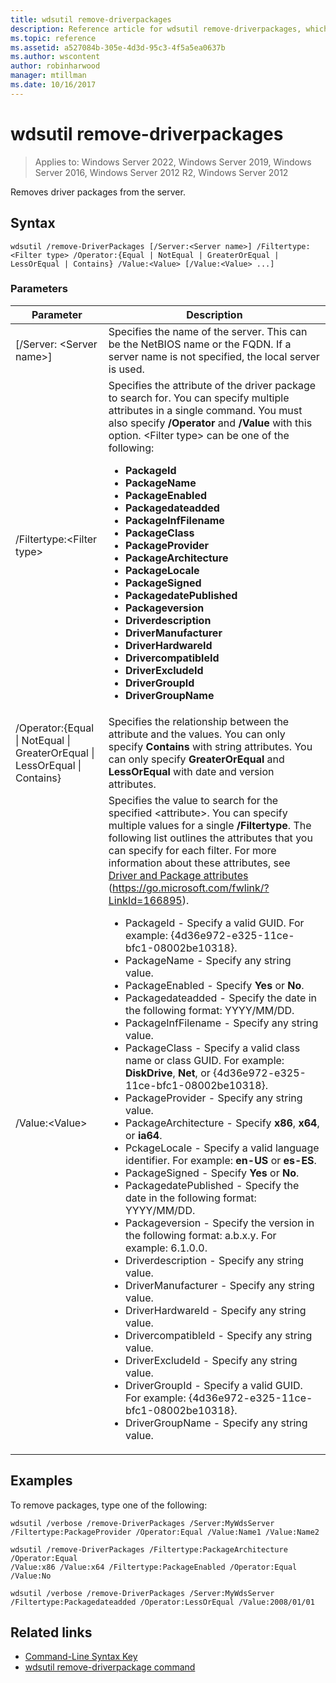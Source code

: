 ```yaml
---
title: wdsutil remove-driverpackages
description: Reference article for wdsutil remove-driverpackages, which removes driver packages from the server.
ms.topic: reference
ms.assetid: a527084b-305e-4d3d-95c3-4f5a5ea0637b
ms.author: wscontent
author: robinharwood
manager: mtillman
ms.date: 10/16/2017
---
```


# wdsutil remove-driverpackages

>Applies to: Windows Server 2022, Windows Server 2019, Windows Server 2016, Windows Server 2012 R2, Windows Server 2012

Removes driver packages from the server.

## Syntax
```
wdsutil /remove-DriverPackages [/Server:<Server name>] /Filtertype:<Filter type> /Operator:{Equal | NotEqual | GreaterOrEqual | LessOrEqual | Contains} /Value:<Value> [/Value:<Value> ...]
```
### Parameters

|                                         Parameter                                          |                                                                                                                                                                                                                                                                                                                                                                                                                                                                                                                                                                                                                                                                                                                                                                                                                                                                                                          Description                                                                                                                                                                                                                                                                                                                                                                                                                                                                                                                                                                                                                                                                                                                                                                                                                                                                                                          |
|--------------------------------------------------------------------------------------------|-------------------------------------------------------------------------------------------------------------------------------------------------------------------------------------------------------------------------------------------------------------------------------------------------------------------------------------------------------------------------------------------------------------------------------------------------------------------------------------------------------------------------------------------------------------------------------------------------------------------------------------------------------------------------------------------------------------------------------------------------------------------------------------------------------------------------------------------------------------------------------------------------------------------------------------------------------------------------------------------------------------------------------------------------------------------------------------------------------------------------------------------------------------------------------------------------------------------------------------------------------------------------------------------------------------------------------------------------------------------------------------------------------------------------------------------------------------------------------------------------------------------------------------------------------------------------------------------------------------------------------------------------------------------------------------------------------------------------------------------------------------------------------------------------------------------------------|
|                                  [/Server: \<Server name\>]                                  |                                                                                                                                                                                                                                                                                                                                                                                                                                                                                                                                                                                                                                                                                                                                                                                                                                           Specifies the name of the server. This can be the NetBIOS name or the FQDN. If a server name is not specified, the local server is used.                                                                                                                                                                                                                                                                                                                                                                                                                                                                                                                                                                                                                                                                                                                                                                                                                                            |
|                                 /Filtertype:\<Filter type\>                                  |                                                                                                                                                                                                                                                                                                                                                                                                                                                                                Specifies the attribute of the driver package to search for. You can specify multiple attributes in a single command. You must also specify **/Operator** and **/Value** with this option. \<Filter type\> can be one of the following:<ul><li>**PackageId**</li><li>**PackageName**</li><li>**PackageEnabled**</li><li>**Packagedateadded**</li><li>**PackageInfFilename**</li><li>**PackageClass**</li><li>**PackageProvider**</li><li>**PackageArchitecture**</li><li>**PackageLocale**</li><li>**PackageSigned**</li><li>**PackagedatePublished**</li><li>**Packageversion**</li><li>**Driverdescription**</li><li>**DriverManufacturer**</li><li>**DriverHardwareId**</li><li>**DrivercompatibleId**</li><li>**DriverExcludeId**</li><li>**DriverGroupId**</li><li>**DriverGroupName**</li></ul>                                                                                                                                                                                                                                                                                                                                                                                                                                                                                 |
| /Operator:{Equal &#124; NotEqual &#124; GreaterOrEqual &#124; LessOrEqual &#124; Contains} |                                                                                                                                                                                                                                                                                                                                                                                                                                                                                                                                                                                                                                                                                                                                                                                                   Specifies the relationship between the attribute and the values. You can only specify **Contains** with string attributes. You can only specify **GreaterOrEqual** and **LessOrEqual** with date and version attributes.                                                                                                                                                                                                                                                                                                                                                                                                                                                                                                                                                                                                                                                                                                                                                                                                    |
|                                       /Value:\<Value\>                                       | Specifies the value to search for the specified \<attribute\>. You can specify multiple values for a single **/Filtertype**. The following list outlines the attributes that you can specify for each filter. For more information about these attributes, see [Driver and Package attributes](/previous-versions/windows/it-pro/windows-server-2008-R2-and-2008/dd759262(v=ws.11)) (<https://go.microsoft.com/fwlink/?LinkId=166895>). <ul><li>PackageId - Specify a valid GUID. For example: {4d36e972-e325-11ce-bfc1-08002be10318}.</li><li>PackageName - Specify any string value.</li><li>PackageEnabled - Specify **Yes** or **No**.</li><li>Packagedateadded - Specify the date in the following format: YYYY/MM/DD.</li><li>PackageInfFilename - Specify any string value.</li><li>PackageClass - Specify a valid class name or class GUID. For example: **DiskDrive**, **Net**, or {4d36e972-e325-11ce-bfc1-08002be10318}.</li><li>PackageProvider - Specify any string value.</li><li>PackageArchitecture - Specify **x86**, **x64**, or **ia64**.</li><li>PckageLocale - Specify a valid language identifier. For example: **en-US** or **es-ES**.</li><li>PackageSigned - Specify **Yes** or **No**.</li><li>PackagedatePublished - Specify the date in the following format: YYYY/MM/DD.</li><li>Packageversion - Specify the version in the following format: a.b.x.y. For example: 6.1.0.0.</li><li>Driverdescription - Specify any string value.</li><li>DriverManufacturer - Specify any string value.</li><li>DriverHardwareId - Specify any string value.</li><li>DrivercompatibleId - Specify any string value.</li><li>DriverExcludeId - Specify any string value.</li><li>DriverGroupId - Specify a valid GUID. For example: {4d36e972-e325-11ce-bfc1-08002be10318}.</li><li>DriverGroupName - Specify any string value.</li></ul>  |

## Examples
To remove packages, type one of the following:
```
wdsutil /verbose /remove-DriverPackages /Server:MyWdsServer
/Filtertype:PackageProvider /Operator:Equal /Value:Name1 /Value:Name2
```
```
wdsutil /remove-DriverPackages /Filtertype:PackageArchitecture /Operator:Equal
/Value:x86 /Value:x64 /Filtertype:PackageEnabled /Operator:Equal /Value:No
```
```
wdsutil /verbose /remove-DriverPackages /Server:MyWdsServer
/Filtertype:Packagedateadded /Operator:LessOrEqual /Value:2008/01/01
```
## Related links
- [Command-Line Syntax Key](command-line-syntax-key.md)
- [wdsutil remove-driverpackage command](wdsutil-remove-driverpackage.md)

